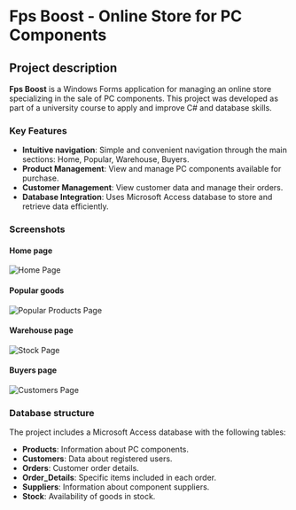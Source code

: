 # Fps Boost - Online Store for PC Components

## Project description

**Fps Boost** is a Windows Forms application for managing an online store specializing in the sale of PC components. This project was developed as part of a university course to apply and improve C# and database skills.

### Key Features

- **Intuitive navigation**: Simple and convenient navigation through the main sections: Home, Popular, Warehouse, Buyers.
- **Product Management**: View and manage PC components available for purchase.
- **Customer Management**: View customer data and manage their orders.
- **Database Integration**: Uses Microsoft Access database to store and retrieve data efficiently.

### Screenshots

#### Home page
![Home Page](path/to/homepage-screenshot.png)

#### Popular goods
![Popular Products Page](path/to/popular-products-screenshot.png)

#### Warehouse page
![Stock Page](path/to/stock-page-screenshot.png)

#### Buyers page
![Customers Page](path/to/customers-page-screenshot.png)

### Database structure

The project includes a Microsoft Access database with the following tables:
- **Products**: Information about PC components.
- **Customers**: Data about registered users.
- **Orders**: Customer order details.
- **Order_Details**: Specific items included in each order.
- **Suppliers**: Information about component suppliers.
- **Stock**: Availability of goods in stock.
